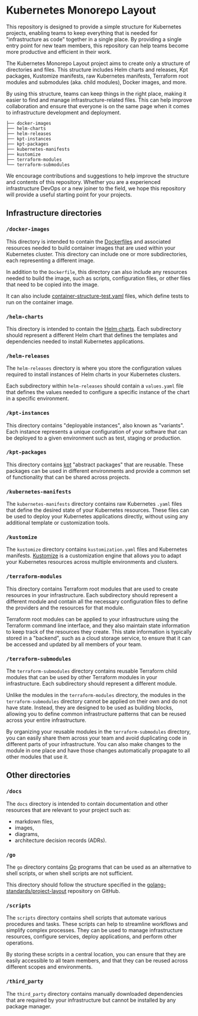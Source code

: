 # Kubernetes Monorepo Layout

This repository is designed to provide a simple structure for Kubernetes projects, enabling teams to keep everything that is needed for "infrastructure as code" together in a single place. By providing a single entry point for new team members, this repository can help teams become more productive and efficient in their work.

The Kubernetes Monorepo Layout project aims to create only a structure of directories and files. This structure includes Helm charts and releases, Kpt packages, Kustomize manifests, raw Kubernetes manifests, Terraform root modules and submodules (aka. child modules), Docker images, and more.

By using this structure, teams can keep things in the right place, making it easier to find and manage infrastructure-related files. This can help improve collaboration and ensure that everyone is on the same page when it comes to infrastructure development and deployment.

```
├── docker-images
├── helm-charts
├── helm-releases
├── kpt-instances
├── kpt-packages
├── kubernetes-manifests
├── kustomize
├── terraform-modules
└── terraform-submodules
```

We encourage contributions and suggestions to help improve the structure and contents of this repository. Whether you are a experienced infrastructure DevOps or a new joiner to the field, we hope this repository will provide a useful starting point for your projects.

## Infrastructure directories

### `/docker-images`

This directory is intended to contain the [Dockerfiles](https://docs.docker.com/engine/reference/builder/) and associated resources needed to build container images that are used within your Kubernetes cluster. This directory can include one or more subdirectories, each representing a different image.

In addition to the `Dockerfile`, this directory can also include any resources needed to build the image, such as scripts, configuration files, or other files that need to be copied into the image.

It can also include [container-structure-test.yaml](https://github.com/GoogleContainerTools/container-structure-test) files, which define tests to run on the container image.

### `/helm-charts`

This directory is intended to contain the [Helm charts](https://helm.sh/docs/topics/charts/). Each subdirectory should represent a different Helm chart that defines the templates and dependencies needed to install Kubernetes applications.

### `/helm-releases`

The `helm-releases` directory is where you store the configuration values required to install instances of Helm charts in your Kubernetes clusters.

Each subdirectory within `helm-releases` should contain a `values.yaml` file that defines the values needed to configure a specific instance of the chart in a specific environment.

### `/kpt-instances`

This directory contains "deployable instances", also known as "variants". Each instance represents a unique configuration of your software that can be deployed to a given environment such as test, staging or production.

### `/kpt-packages`

This directory contains [kpt](https://kpt.dev/) "abstract packages" that are reusable. These packages can be used in different environments and provide a common set of functionality that can be shared across projects.

### `/kubernetes-manifests`

The `kubernetes-manifests` directory contains raw Kubernetes `.yaml` files that define the desired state of your Kubernetes resources. These files can be used to deploy your Kubernetes applications directly, without using any additional template or customization tools.

### `/kustomize`

The `kustomize` directory contains `kustomization.yaml` files and Kubernetes manifests. [Kustomize](https://kubectl.docs.kubernetes.io/references/kustomize/) is a customization engine that allows you to adapt your Kubernetes resources across multiple environments and clusters.

### `/terraform-modules`

This directory contains Terraform root modules that are used to create resources in your infrastructure. Each subdirectory should represent a different module and contain all the necessary configuration files to define the providers and the resources for that module.

Terraform root modules can be applied to your infrastructure using the Terraform command line interface, and they also maintain state information to keep track of the resources they create. This state information is typically stored in a "backend", such as a cloud storage service, to ensure that it can be accessed and updated by all members of your team.

### `/terraform-submodules`

The `terraform-submodules` directory contains reusable Terraform child modules that can be used by other Terraform modules in your infrastructure. Each subdirectory should represent a different module.

Unlike the modules in the `terraform-modules` directory, the modules in the `terraform-submodules` directory cannot be applied on their own and do not have state. Instead, they are designed to be used as building blocks, allowing you to define common infrastructure patterns that can be reused across your entire infrastructure.

By organizing your reusable modules in the `terraform-submodules` directory, you can easily share them across your team and avoid duplicating code in different parts of your infrastructure. You can also make changes to the module in one place and have those changes automatically propagate to all other modules that use it.

## Other directories

### `/docs`

The `docs` directory is intended to contain documentation and other resources that are relevant to your project such as:

- markdown files,
- images,
- diagrams,
- architecture decision records (ADRs).

### `/go`

The `go` directory contains [Go](https://go.dev/) programs that can be used as an alternative to shell scripts, or when shell scripts are not sufficient.

This directory should follow the structure specified in the [golang-standards/project-layout](https://github.com/golang-standards/project-layout) repository on GitHub.

### `/scripts`

The `scripts` directory contains shell scripts that automate various procedures and tasks. These scripts can help to streamline workflows and simplify complex processes. They can be used to manage infrastructure resources, configure services, deploy applications, and perform other operations.

By storing these scripts in a central location, you can ensure that they are easily accessible to all team members, and that they can be reused across different scopes and environments.

### `/third_party`

The `third_party` directory contains manually downloaded dependencies that are required by your infrastructure but cannot be installed by any package manager.
